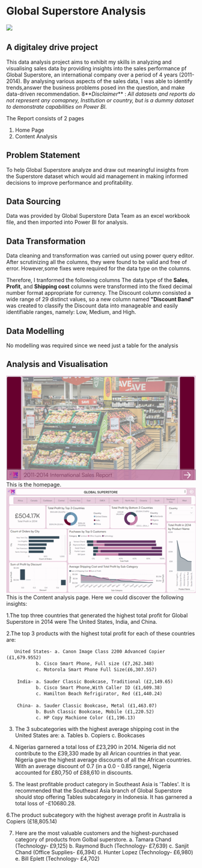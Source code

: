 # Global Superstore Analysis
![](superstore.png)
## A digitaley drive project
This data analysis project aims to exhibit my skills in analyzing and visualising sales data by providing insights into the sales performance pf Global Superstore, an international company over a period of 4 years (2011-2014).
By analysing various aspects of the sales data, I was able to identify trends,answer the business problems posed inn the question, and make data-driven recommendation.
8**_Disclaimer_** : _All datasets and reports do not represent any comapney, Institution or country, but is a dummy dataset to demonstrate capabilities on Power BI._

The Report consists of 2 pages
1. Home Page
2. Content Analysis

## Problem Statement
To help Global Superstore analyze and draw out meaningful insights from the Superstore dataset which would aid management in making informed decisions to improve performance and profitability.

## Data Sourcing
Data was provided by Global Superstore Data Team as an excel workbook file, and then imported into Power BI for analysis.

## Data Transformation
Data cleaning and transformation was carried out using power query editor. After scrutinizing all the columns, they were found to be valid and free of error. However,some fixes were required for the data type on the columns. 

Therefore, I tranformed the following columns
The data type of the **Sales**, **Profit**, and **Shipping cost** columns were transformed into the fixed decimal number format appropriate for currency.
The Discount column consisted a wide range of 29 distinct values, so a new column named **"Discount Band"** was created to classify the Discount data into manageable and easily identifiable ranges, namely: Low, Medium, and High.

## Data Modelling
No modelling was required since we need just a table for the analysis

## Analysis and Visualisation
![](homepage.png)
This is the homepage.
![](Dashboard.png)
This is the Content analysis page. Here we could discover the following insights:

1.The top three countries that generated the highest total profit for Global Superstore in 2014 were The United States, India, and China.

2.The top 3 products with the highest total profit for each of these countries are:               
               
       United States- a. Canon Image Class 2200 Advanced Copier (£1,679.9552)
               b. Cisco Smart Phone, Full size (£7,262.348)
               c. Motorola Smart Phone Full Size(£6,307.557)
               
        India- a. Sauder Classic Bookcase, Traditional (£2,149.65)
               b. Cisco Smart Phone,With Caller ID (£1,609.38)
               c. Hamilton Beach Refrigirator, Red (£1,440.24)                
      
        China- a. Sauder Classic Bookcase, Metal (£1,463.07)
               b. Bush Classic Bookcase, Mobile (£1,220.52)
               c. HP Copy Machione Color (£1,196.13)
               
3. The 3 subcategories with the highest average shipping cost in the United States are:
               a. Tables
               b. Copiers
               c. Bookcases

4. Nigerias garnered a total loss of £23,290 in 2014. Nigeria did not contribute to the £39,330 made by all Arican countries in that year. Nigeria gave the highest average discounts of all the African countries. With an average discount of 0.7 (in a 0.0 - 0.85 range), Nigeria accounted for £80,750 of £88,610 in discounts.
  
5. The least profitable product category in Southeast Asia is 'Tables'. It is recommended that the Southeast Asia branch of Global Superstore should stop offering Tables subcategory in Indonesia. It has garnered a total loss of -£10680.28.

6.The product subcategory with the highest average profit in Australia is Copiers (£18,805.14)

7.  Here are the most valuable customers and the highest-purchased category of products from Golbal superstore.
            a. Tamara Chand (Technology- £9,125)
            b. Raymond Buch (Technology- £7,639)
            c. Sanjit Chand (Office Supplies- £6,394)
            d. Hunter Lopez (Technology- £6,980)
            e. Bill Eplett  (Technology- £4,702)
   


